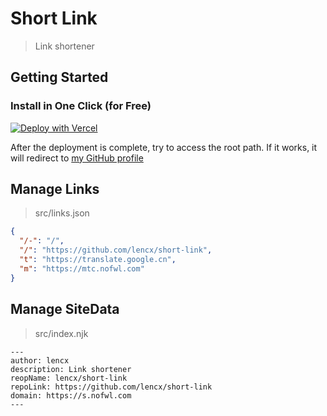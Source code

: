# Short Link

> Link shortener

## Getting Started

### Install in One Click (for Free)

[![Deploy with Vercel](https://vercel.com/button)](https://vercel.com/new/git/external?repository-url=https%3A%2F%2Fgithub.com%2Flencx%2Fshort-link&project-name=short-link&repository-name=short-link)

After the deployment is complete, try to access the root path. If it works, it will redirect to [my GitHub profile](https://github.com/lencx)

## Manage Links

> src/links.json

```json
{
  "/-": "/",
  "/": "https://github.com/lencx/short-link",
  "t": "https://translate.google.cn",
  "m": "https://mtc.nofwl.com"
}
```

## Manage SiteData

> src/index.njk

```njk
---
author: lencx
description: Link shortener
reopName: lencx/short-link
repoLink: https://github.com/lencx/short-link
domain: https://s.nofwl.com
---
```
